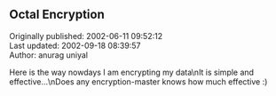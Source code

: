 ## Octal Encryption  
Originally published: 2002-06-11 09:52:12  
Last updated: 2002-09-18 08:39:57  
Author: anurag uniyal  
  
Here is the way nowdays I am encrypting my data\nIt is simple and effective...\nDoes any encryption-master knows how much effective :)